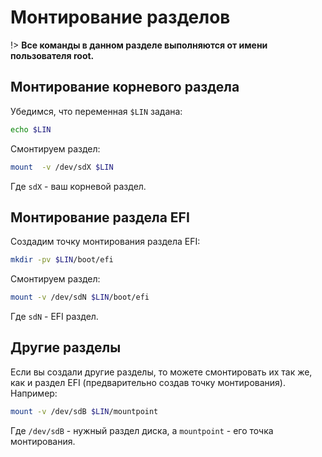 # Монтирование разделов

!> **Все команды в данном разделе выполняются от имени пользователя root.**

## Монтирование корневого раздела

Убедимся, что переменная `$LIN` задана:

```bash
echo $LIN
```

Смонтируем раздел:

```bash
mount  -v /dev/sdX $LIN
```

Где `sdX` - ваш корневой раздел.

## Монтирование раздела EFI

Создадим точку монтирования раздела EFI:

```bash
mkdir -pv $LIN/boot/efi
```

Смонтируем раздел:

```bash
mount -v /dev/sdN $LIN/boot/efi
```

Где `sdN` - EFI раздел.

## Другие разделы

Если вы создали другие разделы, то можете смонтировать их так же, как и раздел EFI (предварительно создав точку монтирования). Например:

```bash
mount -v /dev/sdB $LIN/mountpoint
```

Где `/dev/sdB` - нужный раздел диска, а `mountpoint` - его точка монтирования.
